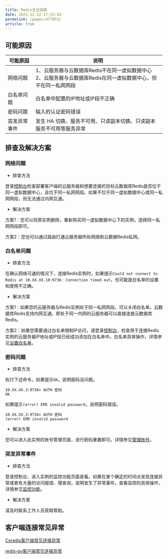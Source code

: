 ```yaml
---
title: Redis无法连接
date: 2021-12-22 17:32:54
permalink: /pages/477053/
article: true
---
```


## 可能原因

| 可能原因     | 说明                                                         |
| ------------ | ------------------------------------------------------------ |
| 网络问题     | 1、云服务器与云数据库Redis不在同一虚拟数据中心<br />2、云服务器与云数据库Redis在同一虚拟数据中心，但不在同一私网网段 |
| 白名单问题   | 白名单中配置的IP地址或IP段不正确                             |
| 密码问题     | 输入的认证密码错误                                           |
| 突发异常事件 | 发生 HA 切换、服务不可用、只读副本切换、只读副本服务不可用等服务异常 |

## 排查及解决方案

### 网络问题

- 排查方法

登录[控制台](https://console.capitalonline.net/dbinstances)检查部署客户端的云服务器和想要连接的目标云数据库Redis是否位于同一虚拟数据中心，且位于同一私网网段。如果不位于同一虚拟数据中心或同一私网网段，则无法通过内网互通。

- 解决方案

方案1：您可以将原实例删除，重新购买同一虚拟数据中心下的实例，选择同一私网网段即可。

方案2：您也可以通过路由打通云服务器所处网络和云数据Redis私网。

### 白名单问题

- 排查方法

在确认网络可通的情况下，连接Redis实例时，如果提示`Could not connect to Redis at 10.XX.XX.10:9736: Connection timed out`，也可能是白名单的设置和使用不正确。

- 解决方案

方案1：如果您的云服务器与Redis实例处于同一私网网段，可以关闭白名单。云数据库Redis支持内网互通，即处于同一内网的云服务器可以直接连接云数据库Redis。

方案2：如果您需要通过白名单限制IP访问，请登录[控制台](https://console.capitalonline.net/dbinstances)，检查用于连接Redis实例的云服务器IP地址或IP段已经成功添加在白名单中。白名单具体操作，详情参见[设置白名单](./../04.快速入门/01.设置白名单.md)。

### 密码问题

- 排查方法

执行下述命令，如果提示`OK`，说明密码没问题。

```
10.XX.XX.3:9736> AUTH 密码
OK
```

如果提示`(error) ERR invalid password`，说明密码错误。

```
10.XX.XX.3:9736> AUTH 密码
(error) ERR invalid password
```

- 解决方案

您可以进入此实例的账号管理页面，进行密码重置即可。详情参见[管理账号](./../05.操作指南/07.账号与密码/00.创建与管理账号.md)。

### 突发异常事件

- 排查方法

登录控制台，进入实例的监控功能页面查看。如果在某个确定的时间点发现连接异常或者有大量的访问报错、慢查询，说明发生了异常事件。查看监控的具体操作，详情参见[监控功能](./../05.操作指南/06.监控告警/00.监控功能.md)。

- 解决方案

请及时联系工作人员获取帮助。

## 客户端连接常见异常

[Csredis客户端常见连接异常](./../10.故障处理/01.使用Csredis客户端时出现Unexpectedendofstream异常.md)

[redis-py客户端常见连接异常](./../10.故障处理/02.使用redis-py客户端时连接集群报错.md)

